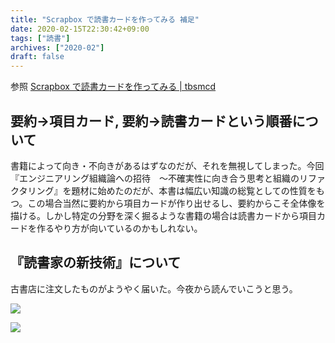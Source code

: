 ```yaml
---
title: "Scrapbox で読書カードを作ってみる 補足"
date: 2020-02-15T22:30:42+09:00
tags: ["読書"]
archives: ["2020-02"]
draft: false
---
```


参照 [Scrapbox で読書カードを作ってみる | tbsmcd](/post/reading_card/)

## 要約→項目カード, 要約→読書カードという順番について

書籍によって向き・不向きがあるはずなのだが、それを無視してしまった。今回『エンジニアリング組織論への招待　～不確実性に向き合う思考と組織のリファクタリング』を題材に始めたのだが、本書は幅広い知識の総覧としての性質をもつ。この場合当然に要約から項目カードが作り出せるし、要約からこそ全体像を描ける。しかし特定の分野を深く掘るような書籍の場合は読書カードから項目カードを作るやり方が向いているのかもしれない。

## 『読書家の新技術』について

古書店に注文したものがようやく届いた。今夜から読んでいこうと思う。

<a href="https://www.amazon.co.jp/%E8%AA%AD%E6%9B%B8%E5%AE%B6%E3%81%AE%E6%96%B0%E6%8A%80%E8%A1%93-%E6%9C%9D%E6%97%A5%E6%96%87%E5%BA%AB-%E5%91%89-%E6%99%BA%E8%8B%B1/dp/4022604697/ref=as_li_ss_il?ie=UTF8&linkCode=li2&tag=tbsmcd-22&linkId=785b1d95aae5a9461ac75a8c99b837cb&language=ja_JP" target="_blank"><img border="0" src="//ws-fe.amazon-adsystem.com/widgets/q?_encoding=UTF8&ASIN=4022604697&Format=_SL160_&ID=AsinImage&MarketPlace=JP&ServiceVersion=20070822&WS=1&tag=tbsmcd-22&language=ja_JP" ></a>

<a href="https://www.amazon.co.jp/%E3%82%A8%E3%83%B3%E3%82%B8%E3%83%8B%E3%82%A2%E3%83%AA%E3%83%B3%E3%82%B0%E7%B5%84%E7%B9%94%E8%AB%96%E3%81%B8%E3%81%AE%E6%8B%9B%E5%BE%85-%E4%B8%8D%E7%A2%BA%E5%AE%9F%E6%80%A7%E3%81%AB%E5%90%91%E3%81%8D%E5%90%88%E3%81%86%E6%80%9D%E8%80%83%E3%81%A8%E7%B5%84%E7%B9%94%E3%81%AE%E3%83%AA%E3%83%95%E3%82%A1%E3%82%AF%E3%82%BF%E3%83%AA%E3%83%B3%E3%82%B0-%E5%BA%83%E6%9C%A8-%E5%A4%A7%E5%9C%B0/dp/4774196053/ref=as_li_ss_il?__mk_ja_JP=%E3%82%AB%E3%82%BF%E3%82%AB%E3%83%8A&crid=2CIC2CYJPZQTE&keywords=%E3%82%A8%E3%83%B3%E3%82%B8%E3%83%8B%E3%82%A2%E3%83%AA%E3%83%B3%E3%82%B0%E7%B5%84%E7%B9%94%E8%AB%96%E3%81%B8%E3%81%AE%E6%8B%9B%E5%BE%85&qid=1581775033&s=books&sprefix=%E3%82%A8%E3%83%B3%E3%82%B8%E3%83%8B%E3%82%A2%E3%83%AA%E3%83%B3%E3%82%B0,stripbooks,247&sr=1-1&linkCode=li2&tag=tbsmcd-22&linkId=3872b855b2387f26fe12311c5cbcb5e4&language=ja_JP" target="_blank"><img border="0" src="//ws-fe.amazon-adsystem.com/widgets/q?_encoding=UTF8&ASIN=4774196053&Format=_SL160_&ID=AsinImage&MarketPlace=JP&ServiceVersion=20070822&WS=1&tag=tbsmcd-22&language=ja_JP" ></a>
